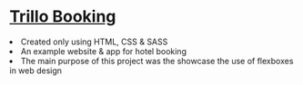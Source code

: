 <h1><a href="https://gsherm23.github.io/CSS-SASS-Portfolio/Trillo%20Website/">Trillo Booking</a></h1>
<li> Created only using HTML, CSS & SASS  </li>
<li> An example website & app for hotel booking </li>
<li> The main purpose of this project was the showcase the use of flexboxes in web design</li>
